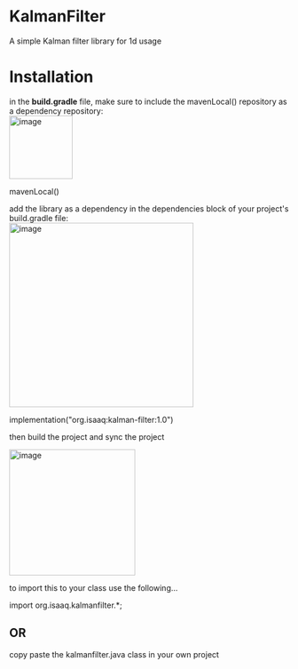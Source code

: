 # KalmanFilter
A simple Kalman filter library for 1d usage

# Installation

in the **build.gradle** file, make sure to include the mavenLocal() repository as a dependency repository: <br />
<img width="114" alt="image" src="https://github.com/IKKNIGHT/KalmanFilter/assets/76535471/96705caf-c755-4920-917c-e604a4269b14">

mavenLocal()

add the library as a dependency in the dependencies block of your project's build.gradle file: <br />
<img width="332" alt="image" src="https://github.com/IKKNIGHT/KalmanFilter/assets/76535471/327094d7-bd34-4e88-90ad-0aad05648479">

implementation("org.isaaq:kalman-filter:1.0")

then build the project and sync the project <br />

<img width="227" alt="image" src="https://github.com/IKKNIGHT/KalmanFilter/assets/76535471/02a8d677-251e-4996-abde-ed112f9e6e7d">


to import this to your class use the following...

import org.isaaq.kalmanfilter.*;

## OR

copy paste the kalmanfilter.java class in your own project



